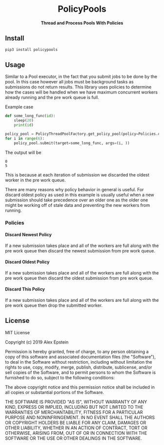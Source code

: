 <div align="center">

# PolicyPools

#### Thread and Process Pools With Policies

</div>

## Install

```bash
pip3 install policypools
```

## Usage
Similar to a Pool executor, in the fact that you submit jobs to be done by the pool. In this case however all jobs must be background tasks
as submissions do not return results. This library uses policies to determine how the cases will be handled when we have maximum concurrent workers 
already running and the pre work queue is full.

Example case 
```python
def some_long_func(id):
    sleep(20)
    print(id)

policy_pool = PolicyThreadPoolFactory.get_policy_pool(policy=Policies.discard_oldest, max_q_size=1, max_workers=1)
for i in range(6):
    policy_pool.submit(target=some_long_func, args=(i, ))
```
The output will be 
```
0
5
```
This is because at each iteration of submission we discarded the oldest worker in the pre work queue. 


There are many reasons why policy behavior in general is useful. 
For discard oldest policy as used in this example is usually useful when a new submission should take precedence 
over an older one as the older one might be working off of stale data and preventing the new workers from running.

### Policies

#### Discard Newest Policy
If a new submission takes place and all of the workers are full along with the pre work queue then discard the newest submission from pre work queue.


#### Discard Oldest Policy
If a new submission takes place and all of the workers are full along with the pre work queue then discard the oldest submission from pre work queue.

#### Discard This Policy
If a new submission takes place and all of the workers are full along with the pre work queue then drop the submitted worker.

## License

MIT License

Copyright (c) 2019 Alex Epstein

Permission is hereby granted, free of charge, to any person obtaining a copy of this software and associated documentation files (the "Software"), to deal in the Software without restriction, including without limitation the rights to use, copy, modify, merge, publish, distribute, sublicense, and/or sell copies of the Software, and to permit persons to whom the Software is furnished to do so, subject to the following conditions:

The above copyright notice and this permission notice shall be included in all copies or substantial portions of the Software.

THE SOFTWARE IS PROVIDED "AS IS", WITHOUT WARRANTY OF ANY KIND, EXPRESS OR IMPLIED, INCLUDING BUT NOT LIMITED TO THE WARRANTIES OF MERCHANTABILITY, FITNESS FOR A PARTICULAR PURPOSE AND NONINFRINGEMENT. IN NO EVENT SHALL THE AUTHORS OR COPYRIGHT HOLDERS BE LIABLE FOR ANY CLAIM, DAMAGES OR OTHER LIABILITY, WHETHER IN AN ACTION OF CONTRACT, TORT OR OTHERWISE, ARISING FROM, OUT OF OR IN CONNECTION WITH THE SOFTWARE OR THE USE OR OTHER DEALINGS IN THE SOFTWARE.